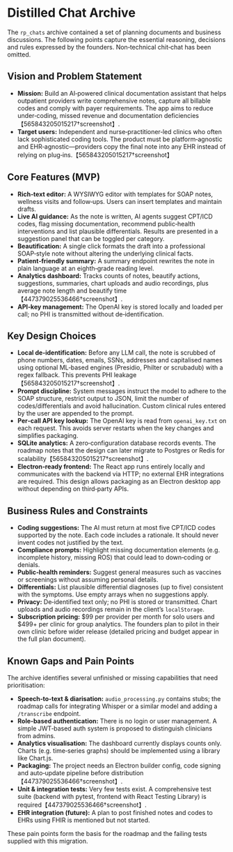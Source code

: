 # Distilled Chat Archive

The `rp_chats` archive contained a set of planning documents and business discussions.  The following points capture the essential reasoning, decisions and rules expressed by the founders.  Non‑technical chit‑chat has been omitted.

## Vision and Problem Statement

- **Mission:** Build an AI‑powered clinical documentation assistant that helps outpatient providers write comprehensive notes, capture all billable codes and comply with payer requirements.  The app aims to reduce under‑coding, missed revenue and documentation deficiencies【565843205015217†screenshot】.
- **Target users:** Independent and nurse‑practitioner‑led clinics who often lack sophisticated coding tools.  The product must be platform‑agnostic and EHR‑agnostic—providers copy the final note into any EHR instead of relying on plug‑ins.【565843205015217†screenshot】

## Core Features (MVP)

- **Rich‑text editor:** A WYSIWYG editor with templates for SOAP notes, wellness visits and follow‑ups.  Users can insert templates and maintain drafts.
- **Live AI guidance:** As the note is written, AI agents suggest CPT/ICD codes, flag missing documentation, recommend public‑health interventions and list plausible differentials.  Results are presented in a suggestion panel that can be toggled per category.
- **Beautification:** A single click formats the draft into a professional SOAP‑style note without altering the underlying clinical facts.
- **Patient‑friendly summary:** A summary endpoint rewrites the note in plain language at an eighth‑grade reading level.
- **Analytics dashboard:** Tracks counts of notes, beautify actions, suggestions, summaries, chart uploads and audio recordings, plus average note length and beautify time【447379025536466†screenshot】.
- **API‑key management:** The OpenAI key is stored locally and loaded per call; no PHI is transmitted without de‑identification.

## Key Design Choices

- **Local de‑identification:** Before any LLM call, the note is scrubbed of phone numbers, dates, emails, SSNs, addresses and capitalised names using optional ML‑based engines (Presidio, Philter or scrubadub) with a regex fallback.  This prevents PHI leakage【565843205015217†screenshot】.
- **Prompt discipline:** System messages instruct the model to adhere to the SOAP structure, restrict output to JSON, limit the number of codes/differentials and avoid hallucination.  Custom clinical rules entered by the user are appended to the prompt.
- **Per‑call API key lookup:** The OpenAI key is read from `openai_key.txt` on each request.  This avoids server restarts when the key changes and simplifies packaging.
- **SQLite analytics:** A zero‑configuration database records events.  The roadmap notes that the design can later migrate to Postgres or Redis for scalability【565843205015217†screenshot】.
- **Electron‑ready frontend:** The React app runs entirely locally and communicates with the backend via HTTP; no external EHR integrations are required.  This design allows packaging as an Electron desktop app without depending on third‑party APIs.

## Business Rules and Constraints

- **Coding suggestions:** The AI must return at most five CPT/ICD codes supported by the note.  Each code includes a rationale.  It should never invent codes not justified by the text.
- **Compliance prompts:** Highlight missing documentation elements (e.g. incomplete history, missing ROS) that could lead to down‑coding or denials.
- **Public‑health reminders:** Suggest general measures such as vaccines or screenings without assuming personal details.
- **Differentials:** List plausible differential diagnoses (up to five) consistent with the symptoms.  Use empty arrays when no suggestions apply.
- **Privacy:** De‑identified text only; no PHI is stored or transmitted.  Chart uploads and audio recordings remain in the client’s `localStorage`.
- **Subscription pricing:** $99 per provider per month for solo users and $499+ per clinic for group analytics.  The founders plan to pilot in their own clinic before wider release (detailed pricing and budget appear in the full plan document).

## Known Gaps and Pain Points

The archive identifies several unfinished or missing capabilities that need prioritisation:

- **Speech‑to‑text & diarisation:** `audio_processing.py` contains stubs; the roadmap calls for integrating Whisper or a similar model and adding a `/transcribe` endpoint.
- **Role‑based authentication:** There is no login or user management.  A simple JWT‑based auth system is proposed to distinguish clinicians from admins.
- **Analytics visualisation:** The dashboard currently displays counts only.  Charts (e.g. time‑series graphs) should be implemented using a library like Chart.js.
- **Packaging:** The project needs an Electron builder config, code signing and auto‑update pipeline before distribution【447379025536466†screenshot】.
- **Unit & integration tests:** Very few tests exist.  A comprehensive test suite (backend with pytest, frontend with React Testing Library) is required【447379025536466†screenshot】.
- **EHR integration (future):** A plan to post finished notes and codes to EHRs using FHIR is mentioned but not started.

These pain points form the basis for the roadmap and the failing tests supplied with this migration.
